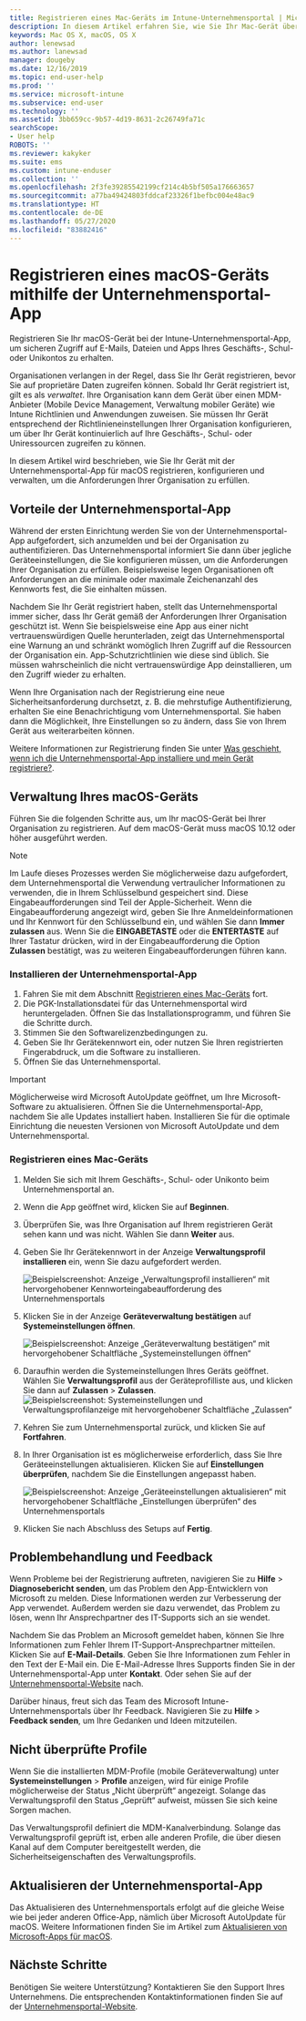 ```yaml
---
title: Registrieren eines Mac-Geräts im Intune-Unternehmensportal | Microsoft-Dokumentation
description: In diesem Artikel erfahren Sie, wie Sie Ihr Mac-Gerät über die Unternehmensportal-App in Intune registrieren.
keywords: Mac OS X, macOS, OS X
author: lenewsad
ms.author: lanewsad
manager: dougeby
ms.date: 12/16/2019
ms.topic: end-user-help
ms.prod: ''
ms.service: microsoft-intune
ms.subservice: end-user
ms.technology: ''
ms.assetid: 3bb659cc-9b57-4d19-8631-2c26749fa71c
searchScope:
- User help
ROBOTS: ''
ms.reviewer: kakyker
ms.suite: ems
ms.custom: intune-enduser
ms.collection: ''
ms.openlocfilehash: 2f3fe39285542199cf214c4b5bf505a176663657
ms.sourcegitcommit: a77ba49424803fddcaf23326f1befbc004e48ac9
ms.translationtype: HT
ms.contentlocale: de-DE
ms.lasthandoff: 05/27/2020
ms.locfileid: "83882416"
---
```

# <a name="enroll-your-macos-device-using-the-company-portal-app"></a>Registrieren eines macOS-Geräts mithilfe der Unternehmensportal-App  

Registrieren Sie Ihr macOS-Gerät bei der Intune-Unternehmensportal-App, um sicheren Zugriff auf E-Mails, Dateien und Apps Ihres Geschäfts-, Schul- oder Unikontos zu erhalten.

Organisationen verlangen in der Regel, dass Sie Ihr Gerät registrieren, bevor Sie auf proprietäre Daten zugreifen können. Sobald Ihr Gerät registriert ist, gilt es als *verwaltet*. Ihre Organisation kann dem Gerät über einen MDM-Anbieter (Mobile Device Management, Verwaltung mobiler Geräte) wie Intune Richtlinien und Anwendungen zuweisen. Sie müssen Ihr Gerät entsprechend der Richtlinieneinstellungen Ihrer Organisation konfigurieren, um über Ihr Gerät kontinuierlich auf Ihre Geschäfts-, Schul- oder Uniressourcen zugreifen zu können.  

In diesem Artikel wird beschrieben, wie Sie Ihr Gerät mit der Unternehmensportal-App für macOS registrieren, konfigurieren und verwalten, um die Anforderungen Ihrer Organisation zu erfüllen.  


## <a name="what-to-expect-from-the-company-portal-app"></a>Vorteile der Unternehmensportal-App

Während der ersten Einrichtung werden Sie von der Unternehmensportal-App aufgefordert, sich anzumelden und bei der Organisation zu authentifizieren. Das Unternehmensportal informiert Sie dann über jegliche Geräteeinstellungen, die Sie konfigurieren müssen, um die Anforderungen Ihrer Organisation zu erfüllen. Beispielsweise legen Organisationen oft Anforderungen an die minimale oder maximale Zeichenanzahl des Kennworts fest, die Sie einhalten müssen.    

Nachdem Sie Ihr Gerät registriert haben, stellt das Unternehmensportal immer sicher, dass Ihr Gerät gemäß der Anforderungen Ihrer Organisation geschützt ist. Wenn Sie beispielsweise eine App aus einer nicht vertrauenswürdigen Quelle herunterladen, zeigt das Unternehmensportal eine Warnung an und schränkt womöglich Ihren Zugriff auf die Ressourcen der Organisation ein. App-Schutzrichtlinien wie diese sind üblich. Sie müssen wahrscheinlich die nicht vertrauenswürdige App deinstallieren, um den Zugriff wieder zu erhalten. 

Wenn Ihre Organisation nach der Registrierung eine neue Sicherheitsanforderung durchsetzt, z. B. die mehrstufige Authentifizierung, erhalten Sie eine Benachrichtigung vom Unternehmensportal. Sie haben dann die Möglichkeit, Ihre Einstellungen so zu ändern, dass Sie von Ihrem Gerät aus weiterarbeiten können.  

Weitere Informationen zur Registrierung finden Sie unter [Was geschieht, wenn ich die Unternehmensportal-App installiere und mein Gerät registriere?](what-happens-if-you-install-the-Company-Portal-app-and-enroll-your-device-in-intune-macos.md).  

## <a name="get-your-macos-device-managed"></a>Verwaltung Ihres macOS-Geräts  
Führen Sie die folgenden Schritte aus, um Ihr macOS-Gerät bei Ihrer Organisation zu registrieren. Auf dem macOS-Gerät muss macOS 10.12 oder höher ausgeführt werden.   

> [!NOTE]
> Im Laufe dieses Prozesses werden Sie möglicherweise dazu aufgefordert, dem Unternehmensportal die Verwendung vertraulicher Informationen zu verwenden, die in Ihrem Schlüsselbund gespeichert sind. Diese Eingabeaufforderungen sind Teil der Apple-Sicherheit. Wenn die Eingabeaufforderung angezeigt wird, geben Sie Ihre Anmeldeinformationen und Ihr Kennwort für den Schlüsselbund ein, und wählen Sie dann **Immer zulassen** aus. Wenn Sie die **EINGABETASTE** oder die **ENTERTASTE** auf Ihrer Tastatur drücken, wird in der Eingabeaufforderung die Option **Zulassen** bestätigt, was zu weiteren Eingabeaufforderungen führen kann.  

### <a name="install-company-portal-app"></a>Installieren der Unternehmensportal-App  
1. Fahren Sie mit dem Abschnitt [Registrieren eines Mac-Geräts](https://go.microsoft.com/fwlink/?linkid=853070) fort.  
2. Die PGK-Installationsdatei für das Unternehmensportal wird heruntergeladen. Öffnen Sie das Installationsprogramm, und führen Sie die Schritte durch. 
3. Stimmen Sie den Softwarelizenzbedingungen zu. 
4. Geben Sie Ihr Gerätekennwort ein, oder nutzen Sie Ihren registrierten Fingerabdruck, um die Software zu installieren.  
5. Öffnen Sie das Unternehmensportal. 

> [!IMPORTANT]
> Möglicherweise wird Microsoft AutoUpdate geöffnet, um Ihre Microsoft-Software zu aktualisieren. Öffnen Sie die Unternehmensportal-App, nachdem Sie alle Updates installiert haben. Installieren Sie für die optimale Einrichtung die neuesten Versionen von Microsoft AutoUpdate und dem Unternehmensportal.  


### <a name="enroll-your-mac"></a>Registrieren eines Mac-Geräts  


1. Melden Sie sich mit Ihrem Geschäfts-, Schul- oder Unikonto beim Unternehmensportal an.  
2. Wenn die App geöffnet wird, klicken Sie auf **Beginnen**.  
3. Überprüfen Sie, was Ihre Organisation auf Ihrem registrieren Gerät sehen kann und was nicht. Wählen Sie dann **Weiter** aus.
4.  Geben Sie Ihr Gerätekennwort in der Anzeige **Verwaltungsprofil installieren** ein, wenn Sie dazu aufgefordert werden.

    ![Beispielscreenshot: Anzeige „Verwaltungsprofil installieren“ mit hervorgehobener Kennworteingabeaufforderung des Unternehmensportals](./media/install-management-profile-macos-1912.PNG)   
5. Klicken Sie in der Anzeige **Geräteverwaltung bestätigen** auf **Systemeinstellungen öffnen**.  

    ![Beispielscreenshot: Anzeige „Geräteverwaltung bestätigen“ mit hervorgehobener Schaltfläche „Systemeinstellungen öffnen“](./media/confirm-device-management-macos-1912.PNG)  
6. Daraufhin werden die Systemeinstellungen Ihres Geräts geöffnet. Wählen Sie **Verwaltungsprofil** aus der Geräteprofilliste aus, und klicken Sie dann auf **Zulassen** > **Zulassen**.  
    ![Beispielscreenshot: Systemeinstellungen und Verwaltungsprofilanzeige mit hervorgehobener Schaltfläche „Zulassen“](./media/management-profile-approve-macos-1912.PNG)   
1. Kehren Sie zum Unternehmensportal zurück, und klicken Sie auf **Fortfahren**.    
2. In Ihrer Organisation ist es möglicherweise erforderlich, dass Sie Ihre Geräteeinstellungen aktualisieren. Klicken Sie auf **Einstellungen überprüfen**, nachdem Sie die Einstellungen angepasst haben.  

    ![Beispielscreenshot: Anzeige „Geräteeinstellungen aktualisieren“ mit hervorgehobener Schaltfläche „Einstellungen überprüfen“ des Unternehmensportals](./media/update-settings-mac-1911.PNG)  
9. Klicken Sie nach Abschluss des Setups auf **Fertig**.  


 ## <a name="troubleshooting-and-feedback"></a>Problembehandlung und Feedback   

Wenn Probleme bei der Registrierung auftreten, navigieren Sie zu **Hilfe** > **Diagnosebericht senden**, um das Problem den App-Entwicklern von Microsoft zu melden. Diese Informationen werden zur Verbesserung der App verwendet. Außerdem werden sie dazu verwendet, das Problem zu lösen, wenn Ihr Ansprechpartner des IT-Supports sich an sie wendet.  

Nachdem Sie das Problem an Microsoft gemeldet haben, können Sie Ihre Informationen zum Fehler Ihrem IT-Support-Ansprechpartner mitteilen. Klicken Sie auf **E-Mail-Details**. Geben Sie Ihre Informationen zum Fehler in den Text der E-Mail ein. Die E-Mail-Adresse Ihres Supports finden Sie in der Unternehmensportal-App unter **Kontakt**. Oder sehen Sie auf der [Unternehmensportal-Website](https://go.microsoft.com/fwlink/?linkid=2010980) nach.  
 

Darüber hinaus, freut sich das Team des Microsoft Intune-Unternehmensportals über Ihr Feedback. Navigieren Sie zu **Hilfe** > **Feedback senden**, um Ihre Gedanken und Ideen mitzuteilen.  

## <a name="unverified-profiles"></a>Nicht überprüfte Profile  
Wenn Sie die installierten MDM-Profile (mobile Geräteverwaltung) unter **Systemeinstellungen** > **Profile** anzeigen, wird für einige Profile möglicherweise der Status „Nicht überprüft“ angezeigt. Solange das Verwaltungsprofil den Status „Geprüft“ aufweist, müssen Sie sich keine Sorgen machen.  

Das Verwaltungsprofil definiert die MDM-Kanalverbindung. Solange das Verwaltungsprofil geprüft ist, erben alle anderen Profile, die über diesen Kanal auf dem Computer bereitgestellt werden, die Sicherheitseigenschaften des Verwaltungsprofils.  

## <a name="updating-the-company-portal-app"></a>Aktualisieren der Unternehmensportal-App

Das Aktualisieren des Unternehmensportals erfolgt auf die gleiche Weise wie bei jeder anderen Office-App, nämlich über Microsoft AutoUpdate für macOS. Weitere Informationen finden Sie im Artikel zum [Aktualisieren von Microsoft-Apps für macOS](https://support.office.com/article/Check-for-Office-for-Mac-updates-automatically-bfd1e497-c24d-4754-92ab-910a4074d7c1).  

## <a name="next-steps"></a>Nächste Schritte  
Benötigen Sie weitere Unterstützung? Kontaktieren Sie den Support Ihres Unternehmens. Die entsprechenden Kontaktinformationen finden Sie auf der [Unternehmensportal-Website](https://go.microsoft.com/fwlink/?linkid=2010980).  


